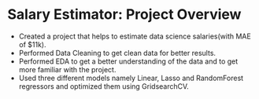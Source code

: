 # Salary Estimator: Project Overview
* Created a project that helps to estimate data science salaries(with MAE of $11k).
* Performed Data Cleaning to get clean data for better results.
* Performed EDA to get a better understanding of the data and to get more familiar with the project.
* Used three different models namely Linear, Lasso and RandomForest regressors and optimized them using GridsearchCV.  
